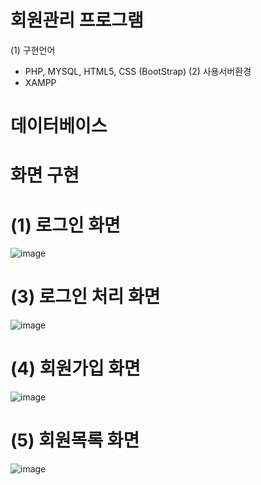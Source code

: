 # 회원관리 프로그램
(1) 구현언어
   - PHP, MYSQL, HTML5, CSS (BootStrap)
(2) 사용서버환경
   - XAMPP

# 데이터베이스

# 화면 구현
# (1) 로그인 화면
![image](https://user-images.githubusercontent.com/93318468/147737054-e691cdc7-4540-44fb-be3c-e3877a8990de.png)

# (3) 로그인 처리 화면
![image](https://user-images.githubusercontent.com/93318468/147737103-d2f299d8-9032-481d-ac21-d6e02edb96ac.png)

# (4) 회원가입 화면
![image](https://user-images.githubusercontent.com/93318468/147737134-31a5133a-8b37-4086-87b4-ce7de7a5c258.png)

# (5) 회원목록 화면
![image](https://user-images.githubusercontent.com/93318468/147737172-e148a39a-384c-469f-965e-68a205d726be.png)

